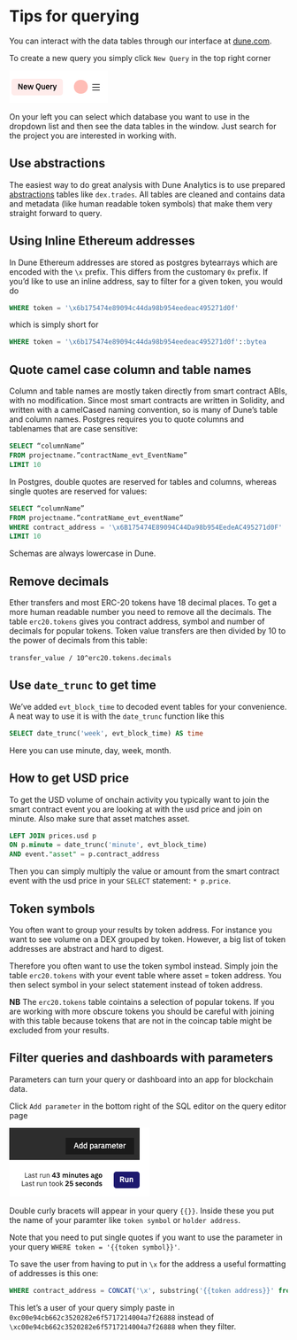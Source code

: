 # Tips for querying

You can interact with the data tables through our interface at [dune.com](https://www.dune.com/).

To create a new query you simply click `New Query` in the top right corner

![New query](images/new-query.png)

On your left you can select which database you want to use in the dropdown list and then see the data tables in the window. Just search for the project you are interested in working with.

## Use abstractions

The easiest way to do great analysis with Dune Analytics is to use prepared [abstractions](/tables/abstractions/) tables like `dex.trades`. All tables are cleaned and contains data and metadata (like human readable token symbols) that make them very straight forward to query.

## Using Inline Ethereum addresses

In Dune Ethereum addresses are stored as postgres bytearrays which are encoded with the `\x` prefix. This differs from the customary `0x` prefix. If you’d like to use an inline address, say to filter for a given token, you would do

```sql
WHERE token = '\x6b175474e89094c44da98b954eedeac495271d0f'
```

which is simply short for

```sql
WHERE token = '\x6b175474e89094c44da98b954eedeac495271d0f'::bytea
```

## Quote camel case column and table names

Column and table names are mostly taken directly from smart contract ABIs, with no modification. Since most smart contracts are written in Solidity, and written with a camelCased naming convention, so is many of Dune’s table and column names. Postgres requires you to quote columns and tablenames that are case sensitive:

```sql
SELECT “columnName”
FROM projectname.”contractName_evt_EventName”
LIMIT 10
```

In Postgres, double quotes are reserved for tables and columns, whereas single quotes are reserved for values:

```sql
SELECT “columnName”
FROM projectname.”contratName_evt_eventName”
WHERE contract_address = '\x6B175474E89094C44Da98b954EedeAC495271d0F'
LIMIT 10
```

Schemas are always lowercase in Dune.

## Remove decimals

Ether transfers and most ERC-20 tokens have 18 decimal places. To get a more human readable number you need to remove all the decimals. The table `erc20.tokens` gives you contract address, symbol and number of decimals for popular tokens. Token value transfers are then divided by 10 to the power of decimals from this table:

`transfer_value / 10^erc20.tokens.decimals`

## Use `date_trunc` to get time

We’ve added `evt_block_time` to decoded event tables for your convenience. A neat way to use it is with the `date_trunc` function like this

```sql
SELECT date_trunc('week', evt_block_time) AS time
```

Here you can use minute, day, week, month.

## How to get USD price

To get the USD volume of onchain activity you typically want to join the smart contract event you are looking at with the usd price and join on minute. Also make sure that asset matches asset.

```sql
LEFT JOIN prices.usd p 
ON p.minute = date_trunc('minute', evt_block_time)
AND event."asset" = p.contract_address
```

Then you can simply multiply the value or amount from the smart contract event with the usd price in your `SELECT` statement: `* p.price`.

## Token symbols

You often want to group your results by token address. For instance you want to see volume on a DEX grouped by token. However, a big list of token addresses are abstract and hard to digest.

Therefore you often want to use the token symbol instead. Simply join the table `erc20.tokens` with your event table where asset = token address. You then select symbol in your select statement instead of token address.

**NB** The `erc20.tokens` table cointains a selection of popular tokens. If you are working with more obscure tokens you should be careful with joining with this table because tokens that are not in the coincap table might be excluded from your results.

## Filter queries and dashboards with parameters

Parameters can turn your query or dashboard into an app for blockchain data.

Click `Add parameter` in the bottom right of the SQL editor on the query editor page

![Add parameter](images/add-parameter.png)

Double curly bracets will appear in your query `{{}}`. Inside these you put the name of your paramter like `token symbol` or `holder address`.

Note that you need to put single quotes if you want to use the parameter in your query `WHERE token = '{{token symbol}}'`.

To save the user from having to put in `\x` for the address a useful formatting of addresses is this one:

```sql
WHERE contract_address = CONCAT('\x', substring('{{token address}}' from 3))::bytea
```

This let’s a user of your query simply paste in `0xc00e94cb662c3520282e6f5717214004a7f26888` instead of `\xc00e94cb662c3520282e6f5717214004a7f26888` when they filter.

